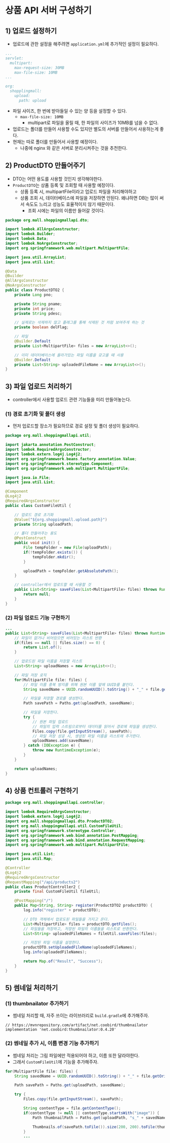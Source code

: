 # 상품 API 서버 구성하기
## 1) 업로드 설정하기
- 업로드에 관한 설정을 해주려면 `application.yml`에 추가적인 설정이 필요하다.
```yml
...
servlet:  
  multipart:  
    max-request-size: 30MB  
    max-file-size: 10MB
...

org:
  shopplingmall:
    upload:
      path: upload
```
- 파일 사이즈, 한 번에 받아들일 수 있는 양 등을 설정할 수 있다.
	- `max-file-size: 10MB`
		- multipart로 파일을 올릴 때, 한 파일의 사이즈가 10MB를 넘을 수 없다.
- 업로드는 폴더를 만들어 사용할 수도 있지만 별도의 서버를 만들어서 사용하는게 좋다.
- 현재는 따로 폴더를 만들어서 사용할 예정이다.
	- 나중에 nginx 와 같은 서버로 분리시켜주는 것을 추천한다.

## 2) ProductDTO 만들어주기
- DTO는 어떤 용도를 사용할 것인지 생각해야한다.
- `ProductDTO`는 상품 등록 및 조회할 때 사용할 예정이다.
	- 상품 등록 시, multipartFile이라고 업로드 파일을 처리해야하고
	- 상품 조회 시, 데이터베이스에 파일을 저장하면 안된다. 왜냐하면 DB는 많이 써서 속도도 느리고 성능도 효율적이지 않기 때문이다.
		- 조회 시에는 파일의 이름만 들어갈 것이다.
```java
package org.mall.shoppingmallapi.dto;

import lombok.AllArgsConstructor;
import lombok.Builder;
import lombok.Data;
import lombok.NoArgsConstructor;
import org.springframework.web.multipart.MultipartFile;

import java.util.ArrayList;
import java.util.List;

@Data
@Builder
@AllArgsConstructor
@NoArgsConstructor
public class ProductDTO2 {
    private Long pno;

    private String pname;
    private int price;
    private String pdesc;

    // 실제로는 삭제하지 않고 플래그를 통해 삭제된 것 처럼 보여주게 하는 것
    private boolean delFlag;

    // 파일
    @Builder.Default
    private List<MultipartFile> files = new ArrayList<>();

    // 이미 데이터베이스에 올라가있는 파일 이름을 갖고올 때 사용
    @Builder.Default
    private List<String> uploadedFileName = new ArrayList<>();
}
```

## 3) 파일 업로드 처리하기
- controller에서 사용할 업로드 관련 기능들을 미리 만들어놓는다.
### (1) 경로 초기화 및 폴더 생성
- 먼저 업로드할 장소가 필요하므로 경로 설정 및 폴더 생성이 필요하다.
```java
package org.mall.shoppingmallapi.util;

import jakarta.annotation.PostConstruct;
import lombok.RequiredArgsConstructor;
import lombok.extern.log4j.Log4j2;
import org.springframework.beans.factory.annotation.Value;
import org.springframework.stereotype.Component;
import org.springframework.web.multipart.MultipartFile;

import java.io.File;
import java.util.List;

@Component
@Log4j2
@RequiredArgsConstructor
public class CustomFileUtil {

    // 업로드 경로 초기화
    @Value("${org.shoppingmall.upload.path}")
    private String uploadPath;

    // 폴더 만들어주는 용도
    @PostConstruct
    public void init() {
        File tempFolder = new File(uploadPath);
        if(!tempFolder.exists()) {
            tempFolder.mkdir();
        }

        uploadPath = tempFolder.getAbsolutePath();
    }

    // controller에서 업로드할 때 사용할 것
    public List<String> saveFiles(List<MultipartFile> files) throws RuntimeException {
        return null;
    }
}
```

### (2) 파일 업로드 기능 구현하기
```java
...
public List<String> saveFiles(List<MultipartFile> files) throws RuntimeException {
    // 파일이 없거나 비어있으면 비어있는 리스트 반환
    if(files == null || files.size() == 0) {
        return List.of();
    }

	// 업로드된 파일 이름을 저장할 리스트
    List<String> uploadNames = new ArrayList<>();

	// 파일 저장 로직
    for(MultipartFile file: files) {
	    // 파일 이름 중복 방지를 위해 원본 이름 앞에 UUID를 붙인다.
        String savedName = UUID.randomUUID().toString() + "_" + file.getOriginalFilename();

		// 파일을 저장할 경로를 생성한다.
        Path savePath = Paths.get(uploadPath, savedName);

		// 파일을 저장한다.
        try {
	        // 원본 파일 업로드
	        // 파일의 입력 스트림으로부터 데이터를 읽어서 경로에 파일을 생성한다.
            Files.copy(file.getInputStream(), savePath);
            // 파일 저장 성공 시, 생성된 파일 이름을 리스트에 추가한다.
            uploadNames.add(savedName);
        } catch (IOException e) {
            throw new RuntimeException(e);
        }
    }

    return uploadNames;
}
```

## 4) 상품 컨트롤러 구현하기
```java
package org.mall.shoppingmallapi.controller;

import lombok.RequiredArgsConstructor;
import lombok.extern.log4j.Log4j2;
import org.mall.shoppingmallapi.dto.ProductDTO2;
import org.mall.shoppingmallapi.util.CustomFileUtil;
import org.springframework.stereotype.Controller;
import org.springframework.web.bind.annotation.PostMapping;
import org.springframework.web.bind.annotation.RequestMapping;
import org.springframework.web.multipart.MultipartFile;

import java.util.List;
import java.util.Map;

@Controller
@Log4j2
@RequiredArgsConstructor
@RequestMapping("/api/products2")
public class ProductController2 {
    private final CustomFileUtil fileUtil;

    @PostMapping("/")
    public Map<String, String> register(ProductDTO2 productDTO) {
        log.info("register" + productDTO);

		// DTO 객체에서 업로도된 파일들을 가지고 온다.
        List<MultipartFile> files = productDTO.getFiles();
        // 파일들을 저장하고, 저장된 파일의 이름들을 리스트로 반환한다.
        List<String> uploadedFileNames = fileUtil.saveFiles(files);

        // 저장된 파일 이름을 설정한다.
        productDTO.setUploadedFileName(uploadedFileNames);
        log.info(uploadedFileNames);

        return Map.of("Result", "Success");
    }
}
```

## 5) 썸네일 처리하기
### (1) thumbnailator 추가하기
- 썸네일 처리할 때, 자주 쓰이는 라이브러리로 `build.gradle`에 추가해주자.
```
// https://mvnrepository.com/artifact/net.coobird/thumbnailator
implementation 'net.coobird:thumbnailator:0.4.20'
```

### (2) 썸네일 추가 시, 이름 변경 기능 추가하기
- 썸네일 처리는 그림 파일에만 적용되어야 하고, 이름 또한 달라야한다.
- 그래서 `CustomFileUtil`에 기능을 추가해주자.
```java
for(MultipartFile file: files) {
    String savedName = UUID.randomUUID().toString() + "_" + file.getOriginalFilename();

    Path savePath = Paths.get(uploadPath, savedName);

    try {
        Files.copy(file.getInputStream(), savePath);

        String contentType = file.getContentType();
        if(contentType != null || contentType.startsWith("image")) {  
            Path thumbnailPath = Paths.get(uploadPath, "s_" + savedName);

            Thumbnails.of(savePath.toFile()).size(200, 200).toFile(thumbnailPath.toFile());
        }
        ...
```